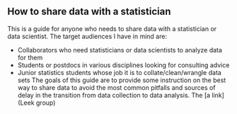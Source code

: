 ## How to share data with a statistician
This is a guide for anyone who needs to share data with a statistician or data scientist. The target audiences I have in mind are:
* Collaborators who need statisticians or data scientists to analyze data for them
* Students or postdocs in various disciplines looking for consulting advice
* Junior statistics students whose job it is to collate/clean/wrangle data sets
The goals of this guide are to provide some instruction on the best way to share data to avoid the most common pitfalls and sources of delay in the transition from data collection to data analysis. The [a link](Leek group)
